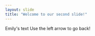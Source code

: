 ```yaml
---
layout: slide
title: "Welcome to our second slide!"
---
```

Emily's text
Use the left arrow to go back!
